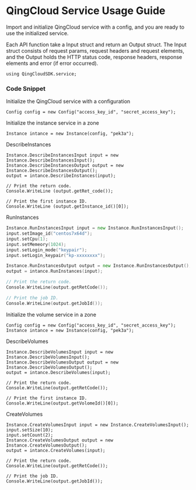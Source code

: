 # QingCloud Service Usage Guide

Import and initialize QingCloud service with a config, and you are ready to use the initialized service.

Each API function take a Input struct and return an Output struct. The Input struct consists of request params, request headers and request elements, and the Output holds the HTTP status code, response headers, response elements and error (if error occurred).

``` CSharp
using QingCloudSDK.service;
```

### Code Snippet

Initialize the QingCloud service with a configuration

``` CSharp
Config config = new Config("access_key_id", "secret_access_key");
```

Initialize the instance service in a zone

``` CSharp
Instance intance = new Instance(config, "pek3a");
```

DescribeInstances

``` CSharp
Instance.DescribeInstancesInput input = new Instance.DescribeInstancesInput();
Instance.DescribeInstancesOutput output = new Instance.DescribeInstancesOutput();
output = intance.DescribeInstances(input);

// Print the return code.
Console.WriteLine (output.getRet_code());

// Print the first instance ID.
Console.WriteLine (output.getInstance_id()[0]);
```

RunInstances

``` go
Instance.RunInstancesInput input = new Instance.RunInstancesInput();
input.setImage_id("centos7x64d");
input.setCpu(1);
input.setMemeory(1024);
input.setLogin_mode("keypair");
input.setLogin_keypair("kp-xxxxxxxx");

Instance.RunInstancesOutput output = new Instance.RunInstancesOutput();
output = intance.RunInstances(input);

// Print the return code.
Console.WriteLine(output.getRetCode());

// Print the job ID.
Console.WriteLine(output.getJobId());
```

Initialize the volume service in a zone

``` CSharp
Config config = new Config("access_key_id", "secret_access_key");
Instance intance = new Instance(config, "pek3a");
```

DescribeVolumes

``` CSharp
Instance.DescribeVolumesInput input = new Instance.DescribeVolumesInput();
Instance.DescribeVolumesOutput output = new Instance.DescribeVolumesOutput();
output = intance.DescribeVolumes(input);

// Print the return code.
Console.WriteLine(output.getRetCode());

// Print the first instance ID.
Console.WriteLine(output.getVolomeId()[0]);
```

CreateVolumes

``` CSharp
Instance.CreateVolumesInput input = new Instance.CreateVolumesInput();
input.setSize(10);
input.setCount(2);
Instance.CreateVolumesOutput output = new Instance.CreateVolumesOutput();
output = intance.CreateVolumes(input);

// Print the return code.
Console.WriteLine(output.getRetCode());

// Print the job ID.
Console.WriteLine(output.getJobId());
```

